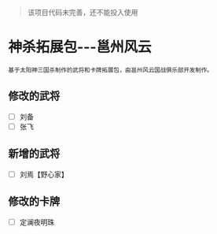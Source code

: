 
>该项目代码未完善，还不能投入使用
# 神杀拓展包---邕州风云
```
基于太阳神三国杀制作的武将和卡牌拓展包，由邕州风云国战俱乐部开发制作。
```
## 修改的武将
- [ ] 刘备
- [ ] 张飞

## 新增的武将
- [ ] 刘焉【野心家】

## 修改的卡牌
- [ ] 定澜夜明珠